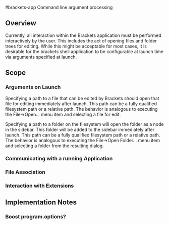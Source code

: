 #brackets-app Command line argument processing

## Overview
Currently, all interaction within the Brackets application must be performed interactively by the user.  This includes the act of opening files and folder trees for editing.  While this might be acceptable for most cases, it is desirable for the brackets shell application to be configurable at launch time via arguments specified at launch.

## Scope
### Arguments on Launch

   Specifying a path to a file that can be edited by Brackets should open that file for editing immediately after launch.  This path can be a fully qualified filesystem path or a relative path.  The behavior is analogous to executing the File->Open... menu item and selecting a file for edit.

   Specifying a path to a folder on the filesystem will open the folder as a node in the sidebar.  This folder will be added to the sidebar immediately after launch.  This path can be a fully qualified filesystem path or a relative path.  The behavior is analogous to executing the File->Open Folder... menu item and selecting a folder from the resulting dialog.

### Communicating with a running Application

### File Association

### Interaction with Extensions

## Implementation Notes

### Boost program.options?


